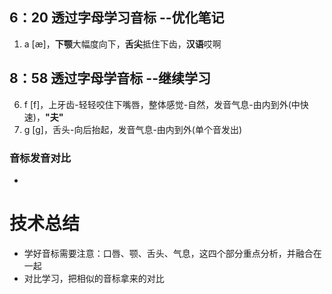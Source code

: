 ## 6：20 透过字母学习音标 --优化笔记
1. a [æ]，**下颚**大幅度向下，**舌尖**抵住下齿，**汉语**哎啊

## 8：58 透过字母学音标 --继续学习
6. f [f]，上牙齿-轻轻咬住下嘴唇，整体感觉-自然，发音气息-由内到外(中快速)，**"夫"**
7. g [g]，舌头-向后抬起，发音气息-由内到外(单个音发出)

### 音标发音对比
* 

# 技术总结
* 学好音标需要注意：口唇、颚、舌头、气息，这四个部分重点分析，并融合在一起
* 对比学习，把相似的音标拿来的对比